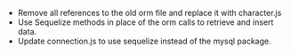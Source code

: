 - Remove all references to the old orm file and replace it with character.js
- Use Sequelize methods in place of the orm calls to retrieve and insert data.
- Update connection.js to use sequelize instead of the mysql package.
